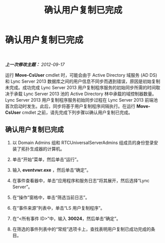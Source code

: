 ﻿---
title: 确认用户复制已完成
TOCTitle: 确认用户复制已完成
ms:assetid: 119e9896-45e5-4f8b-af43-7b09360ada0b
ms:mtpsurl: https://technet.microsoft.com/zh-cn/library/JJ204680(v=OCS.15)
ms:contentKeyID: 49312046
ms.date: 05/19/2016
mtps_version: v=OCS.15
ms.translationtype: HT
---

# 确认用户复制已完成

 

_**上一次修改主题：** 2012-09-17_

运行 **Move-CsUser** cmdlet 时，可能会由于 Active Directory 域服务 (AD DS) 和 Lync Server 2013 数据库之间的用户信息不同步而遇到错误，原因是初始复制未完成。成功完成 Lync Server 2013 用户复制程序服务的初始同步所需的时间取决于承载 Lync Server 2013 池的 Active Directory 林中承载的域控制器数量。 Lync Server 2013 用户复制程序服务初始同步过程在 Lync Server 2013 前端池首次启动时发生。此后，同步将基于用户复制程序间隔执行。在运行 **Move-CsUser** cmdlet 之前，请先完成下列步骤以确认用户复制已完成。

## 确认用户复制已完成

1.  以 Domain Admins 组和 RTCUniversalServerAdmins 组成员的身份登录安装了拓扑生成器的计算机。

2.  单击“开始”菜单，然后单击“运行”。

3.  输入 **eventvwr.exe** ，然后单击“确定”。

4.  在事件查看器中，单击“应用程序和服务日志”将其展开，然后选择“Lync Server”。

5.  在“操作”窗格中，单击“筛选当前日志”。

6.  在“事件来源”列表中，单击“LS 用户复制程序”。

7.  在“\<所有事件 ID\>”中，输入 **30024**，然后单击“确定”。

8.  在筛选的事件列表中的“常规”选项卡上，查找表明用户复制已成功完成的条目。

